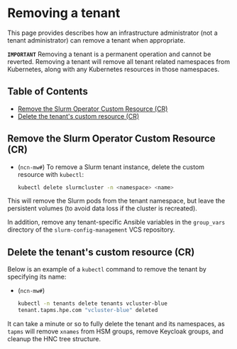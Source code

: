 # Removing a tenant

This page provides describes how an infrastructure administrator (not a tenant administrator) can remove a tenant when appropriate.

**`IMPORTANT`** Removing a tenant is a permanent operation and cannot be reverted. Removing a tenant will remove all tenant related namespaces from Kubernetes, along with any Kubernetes resources in those namespaces.

## Table of Contents

* [Remove the Slurm Operator Custom Resource (CR)](#remove-the-slurm-operator-custom-resource-cr)
* [Delete the tenant's custom resource (CR)](#delete-the-tenants-custom-resource-cr)

## Remove the Slurm Operator Custom Resource (CR)

* (`ncn-mw#`) To remove a Slurm tenant instance, delete the custom resource with
    `kubectl`:

    ```sh
    kubectl delete slurmcluster -n <namespace> <name>
    ```

This will remove the Slurm pods from the tenant namespace, but leave the
persistent volumes (to avoid data loss if the cluster is recreated).

In addition, remove any tenant-specific Ansible variables in the `group_vars`
directory of the `slurm-config-management` VCS repository.

## Delete the tenant's custom resource (CR)

Below is an example of a `kubectl` command to remove the tenant by specifying its name:

* (`ncn-mw#`)

    ```bash
    kubectl -n tenants delete tenants vcluster-blue
    tenant.tapms.hpe.com "vcluster-blue" deleted
    ```

It can take a minute or so to fully delete the tenant and its namespaces, as `tapms` will remove `xnames` from HSM groups, remove Keycloak groups, and cleanup the HNC tree structure.
